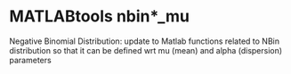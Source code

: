 # MATLABtools nbin*_mu
Negative Binomial Distribution: update to Matlab functions related to NBin distribution so that it can be defined wrt mu (mean) and alpha (dispersion) parameters


